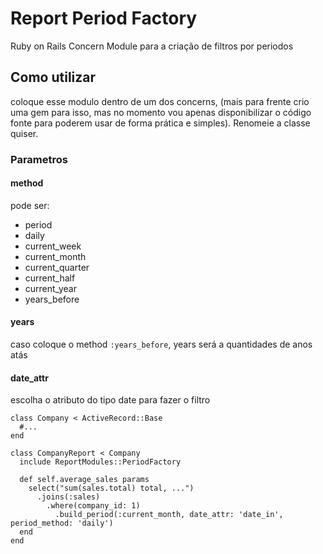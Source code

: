 # Report Period Factory
Ruby on Rails Concern Module para a criação de filtros por periodos

## Como utilizar
coloque esse modulo dentro de um dos concerns, (mais para frente crio uma gem para isso, mas no momento vou apenas disponibilizar o código fonte para poderem usar de forma prática e simples). Renomeie a classe quiser.

### Parametros
#### method
pode ser:
- period
- daily
- current_week
- current_month
- current_quarter
- current_half
- current_year
- years_before

#### years
caso coloque o method `:years_before`, years será a quantidades de anos atás

#### date_attr
escolha o atributo do tipo date para fazer o filtro



```
class Company < ActiveRecord::Base
  #...
end
```

```
class CompanyReport < Company
  include ReportModules::PeriodFactory
  
  def self.average_sales params
    select("sum(sales.total) total, ...")
      .joins(:sales)
        .where(company_id: 1)
          .build_period(:current_month, date_attr: 'date_in', period_method: 'daily')
  end
end
```
